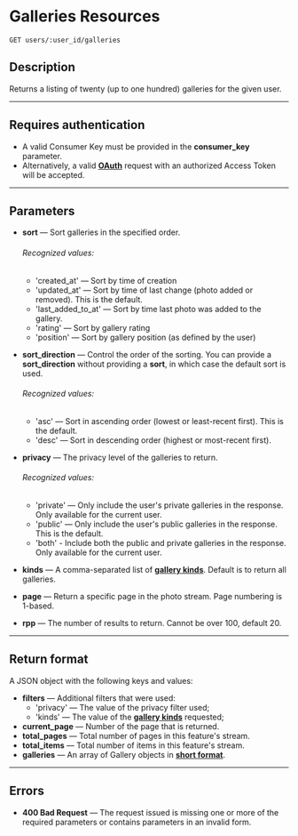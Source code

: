 # Galleries Resources

    GET users/:user_id/galleries

## Description

Returns a listing of twenty (up to one hundred) galleries for the given user.

***

## Requires authentication
* A valid Consumer Key must be provided in the **consumer_key** parameter.
* Alternatively, a valid **[OAuth][]** request with an authorized Access Token will be accepted.

***

## Parameters
- **sort** — Sort galleries in the specified order.
    ###### Recognized values:
    - 'created_at' — Sort by time of creation
    - 'updated_at' — Sort by time of last change (photo added or removed).  This is the default.
    - 'last_added_to_at' — Sort by time last photo was added to the gallery.
    - 'rating' — Sort by gallery rating
    - 'position' — Sort by gallery position (as defined by the user)

- **sort_direction** — Control the order of the sorting.  You can provide a **sort_direction** without providing a **sort**, in which case the default sort is used.
    ###### Recognized values:
    - 'asc' — Sort in ascending order (lowest or least-recent first).  This is the default.
    - 'desc' — Sort in descending order (highest or most-recent first).

- **privacy** — The privacy level of the galleries to return.
    ###### Recognized values:
    - 'private' — Only include the user's private galleries in the response.  Only available for the current user.
    - 'public' — Only include the user's public galleries in the response.  This is the default.
    - 'both' - Include both the public and private galleries in the response.  Only available for the current user.

- **kinds** — A comma-separated list of **[gallery kinds][]**. Default is to return all galleries.
- **page** — Return a specific page in the photo stream. Page numbering is 1-based.
- **rpp** — The number of results to return. Cannot be over 100, default 20.

***

## Return format
A JSON object with the following keys and values:

- **filters** — Additional filters that were used:
    - 'privacy' — The value of the privacy filter used;
    - 'kinds' — The value of the **[gallery kinds][]** requested;
- **current_page** — Number of the page that is returned.
- **total_pages** — Total number of pages in this feature's stream.
- **total_items** — Total number of items in this feature's stream.
- **galleries** — An array of Gallery objects in **[short format][]**.

***

## Errors
- **400 Bad Request** — The request issued is missing one or more of the required parameters or contains parameters in an invalid form.

[OAuth]: https://github.com/500px/api-documentation/tree/master/authentication
[short format]: https://github.com/500px/api-documentation/blob/master/basics/formats_and_terms.md#short-format-3
[gallery kinds]: https://github.com/500px/api-documentation/blob/master/basics/formats_and_terms.md#gallery-kinds
